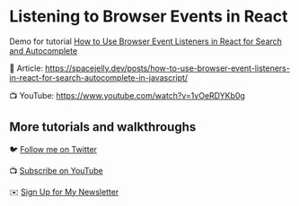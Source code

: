 # Listening to Browser Events in React

Demo for tutorial [How to Use Browser Event Listeners in React for Search and Autocomplete](https://spacejelly.dev/posts/how-to-use-browser-event-listeners-in-react-for-search-autocomplete-in-javascript/)

📝 Article: https://spacejelly.dev/posts/how-to-use-browser-event-listeners-in-react-for-search-autocomplete-in-javascript/

📺 YouTube: https://www.youtube.com/watch?v=1vOeRDYKb0g

## More tutorials and walkthroughs

🐦 [Follow me on Twitter](https://twitter.com/colbyfayock)

📺 [Subscribe on YouTube](https://www.youtube.com/colbyfayock)

✉️ [Sign Up for My Newsletter](https://colbyfayock.com/newsletter)
